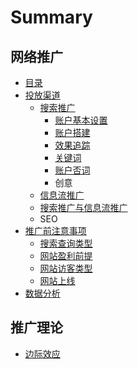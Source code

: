 # Summary

## 网络推广

* [目录](README.md)
* [投放渠道](tou-fang-qu-dao.md)
  * [搜索推广](tou-fang-qu-dao/sou-suo-tui-guang.md)
    * [账户基本设置](tou-fang-qu-dao/sou-suo-tui-guang/zhang-hu-she-zhi.md)
    * [账户搭建](tou-fang-qu-dao/sou-suo-tui-guang/zhang-hu-da-jian.md)
    * [效果追踪](tou-fang-qu-dao/sou-suo-tui-guang/xiao-guo-zhui-zong.md)
    * [关键词](tou-fang-qu-dao/sou-suo-tui-guang/guan-jian-ci.md)
    * [账户否词](tou-fang-qu-dao/sou-suo-tui-guang/zhang-hu-fou-ci.md)
    * 创意
  * [信息流推广](tou-fang-qu-dao/22xin-xi-liu-tui-guang.md)
  * [搜索推广与信息流推广](tou-fang-qu-dao/sou-suo-tui-guang-yu-xin-xi-liu-tui-guang-qu-bie.md)
  * SEO
* [推广前注意事项](tui-guang-qian-zhu-yi-shi-xiang.md)
  * [搜索查询类型](tui-guang-qian-zhu-yi-shi-xiang/11sou-suo-cha-xun-lei-xing.md)
  * [网站盈利前提](tui-guang-qian-zhu-yi-shi-xiang/12wang-zhan-ying-li-qian-ti.md)
  * [网站访客类型](tui-guang-qian-zhu-yi-shi-xiang/13que-ren-wang-zhan-fang-ke.md)
  * [网站上线](tui-guang-qian-zhu-yi-shi-xiang/14wang-zhan-shang-xian.md)
* [数据分析](shu-ju-fen-xi.md)

## 推广理论

* [边际效应](tui-guang-li-lun/bian-ji-xiao-ying.md)

